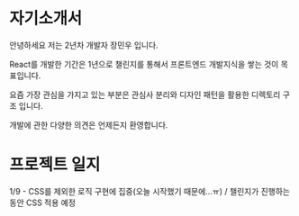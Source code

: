 # 자기소개서
안녕하세요 저는 2년차 개발자 장민우 입니다.  

React를 개발한 기간은 1년으로 챌린지를 통해서 프론트엔드 개발지식을 쌓는 것이 목표입니다.  

요즘 가장 관심을 가지고 있는 부분은 관심사 분리와 디자인 패턴을 활용한 디렉토리 구조 입니다.  

개발에 관한 다양한 의견은 언제든지 환영합니다.

# 프로젝트 일지
1/9 - CSS를 제외한 로직 구현에 집중(오늘 시작했기 때문에...ㅠ) / 챌린지가 진행하는 동안 CSS 적용 예정